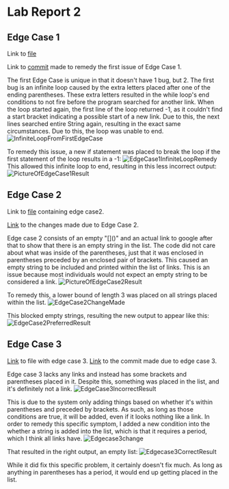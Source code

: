 # Lab Report 2

## Edge Case 1
Link to [file](https://github.com/StickonFire/markdown-parse/blob/main/edge-case.md)

Link to [commit](https://github.com/StickonFire/markdown-parse/commit/70e973d1cd44980826a49f44a9ec3575764a1fda) made to remedy the first issue of Edge Case 1.

The first Edge Case is unique in that it doesn't have 1 bug, but 2. The first bug is an infinite loop caused by the extra letters placed after one of the ending parentheses. These extra letters resulted in the while loop's end conditions to not fire before the program searched for another link. When the loop started again, the first line of the loop returned -1, as it couldn't find a start bracket indicating a possible start of a new link. Due to this, the next lines searched entire String again, resulting in the exact same circumstances. Due to this, the loop was unable to end.
![InfiniteLoopFromFirstEdgeCase](https://user-images.githubusercontent.com/70039286/151630928-c62ca0ed-8f3c-4ce4-9061-7ddafd42202c.PNG)


To remedy this issue, a new if statement was placed to break the loop if the first statement of the loop results in a -1:
![EdgeCase1InfiniteLoopRemedy](https://user-images.githubusercontent.com/70039286/151629859-dc15c1c4-ad90-4678-98d6-ecb2add4fba9.PNG)
This allowed this infinite loop to end, resulting in this less incorrect output:
![PictureOfEdgeCase1Result](https://user-images.githubusercontent.com/70039286/151630441-3d6c4751-b404-495a-b465-a43059eed25f.PNG)

## Edge Case 2
Link to [file](https://github.com/StickonFire/markdown-parse/blob/main/edge_case2.md) containing edge case2.

[Link](https://github.com/StickonFire/markdown-parse/commit/7a5e2a3e07556c1284ca405cf7336464b093212a) to the changes made due to Edge Case 2.

Edge case 2 consists of an empty "\[\]\(\)" and an actual link to google after that to show that there is an empty string in the list. The code did not care about what was inside of the parentheses, just that it was enclosed in parentheses preceded by an enclosed pair of brackets. This caused an empty string to be included and printed within the list of links.
This is an issue because most individuals would not expect an empty string to be considered a link. 
![PictureOfEdgeCase2Result](https://user-images.githubusercontent.com/70039286/151626560-9e94b70e-ca46-460f-aaf5-1c878d39c19d.PNG)

To remedy this, a lower bound of length 3 was placed on all strings placed within the list.
![EdgeCase2ChangeMade](https://user-images.githubusercontent.com/70039286/151627714-0e11ffee-e5c4-4799-84bb-58fc2452f851.PNG)

This blocked empty strings, resulting the new output to appear like this:
![EdgeCase2PreferredResult](https://user-images.githubusercontent.com/70039286/151626820-7b6f0706-21c5-4b32-93f3-1be11678bf69.PNG)

## Edge Case 3
[Link](https://github.com/StickonFire/markdown-parse/blob/main/edge_case3.md) to file with edge case 3.
[Link](https://github.com/StickonFire/markdown-parse/commit/2f56767365c2e71832ed519b6f9bf5dc04d84a4f) to the commit made due to edge case 3.

Edge case 3 lacks any links and instead has some brackets and parentheses placed in it. Despite this, something was placed in the list, and it's definitely not a link.
![EdgeCase3IncorrectResult](https://user-images.githubusercontent.com/70039286/151636388-2e4afc82-d475-4845-a5c3-2f4ca79fe89e.PNG)

This is due to the system only adding things based on whether it's within parentheses and preceded by brackets. As such, as long as those conditions are true, it will be added, even if it looks nothing like a link. In order to remedy this specific symptom, I added a new condition into the whether a string is added into the list, which is that it requires a period, which I think all links have.
![Edgecase3change](https://user-images.githubusercontent.com/70039286/151637048-5ec38780-f5c1-4dd1-a19f-57d9e09ec340.PNG)

That resulted in the right output, an empty list:
![Edgecase3CorrectResult](https://user-images.githubusercontent.com/70039286/151637098-fc55a144-c6af-4cf7-8029-420d54ca6197.PNG)

While it did fix this specific problem, it certainly doesn't fix much. As long as anything in parentheses has a period, it would end up getting placed in the list.


